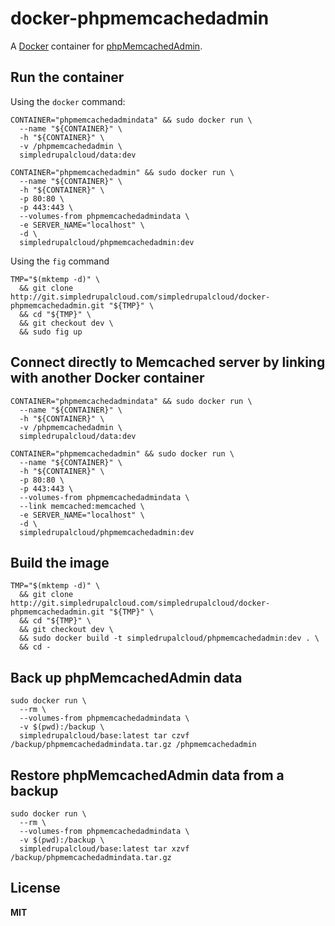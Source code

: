 # docker-phpmemcachedadmin

A [Docker](https://docker.com/) container for [phpMemcachedAdmin](https://code.google.com/p/phpmemcacheadmin/).

## Run the container

Using the `docker` command:

    CONTAINER="phpmemcachedadmindata" && sudo docker run \
      --name "${CONTAINER}" \
      -h "${CONTAINER}" \
      -v /phpmemcachedadmin \
      simpledrupalcloud/data:dev

    CONTAINER="phpmemcachedadmin" && sudo docker run \
      --name "${CONTAINER}" \
      -h "${CONTAINER}" \
      -p 80:80 \
      -p 443:443 \
      --volumes-from phpmemcachedadmindata \
      -e SERVER_NAME="localhost" \
      -d \
      simpledrupalcloud/phpmemcachedadmin:dev

Using the `fig` command

    TMP="$(mktemp -d)" \
      && git clone http://git.simpledrupalcloud.com/simpledrupalcloud/docker-phpmemcachedadmin.git "${TMP}" \
      && cd "${TMP}" \
      && git checkout dev \
      && sudo fig up

## Connect directly to Memcached server by linking with another Docker container

    CONTAINER="phpmemcachedadmindata" && sudo docker run \
      --name "${CONTAINER}" \
      -h "${CONTAINER}" \
      -v /phpmemcachedadmin \
      simpledrupalcloud/data:dev

    CONTAINER="phpmemcachedadmin" && sudo docker run \
      --name "${CONTAINER}" \
      -h "${CONTAINER}" \
      -p 80:80 \
      -p 443:443 \
      --volumes-from phpmemcachedadmindata \
      --link memcached:memcached \
      -e SERVER_NAME="localhost" \
      -d \
      simpledrupalcloud/phpmemcachedadmin:dev

## Build the image

    TMP="$(mktemp -d)" \
      && git clone http://git.simpledrupalcloud.com/simpledrupalcloud/docker-phpmemcachedadmin.git "${TMP}" \
      && cd "${TMP}" \
      && git checkout dev \
      && sudo docker build -t simpledrupalcloud/phpmemcachedadmin:dev . \
      && cd -

## Back up phpMemcachedAdmin data

    sudo docker run \
      --rm \
      --volumes-from phpmemcachedadmindata \
      -v $(pwd):/backup \
      simpledrupalcloud/base:latest tar czvf /backup/phpmemcachedadmindata.tar.gz /phpmemcachedadmin

## Restore phpMemcachedAdmin data from a backup

    sudo docker run \
      --rm \
      --volumes-from phpmemcachedadmindata \
      -v $(pwd):/backup \
      simpledrupalcloud/base:latest tar xzvf /backup/phpmemcachedadmindata.tar.gz

## License

**MIT**
